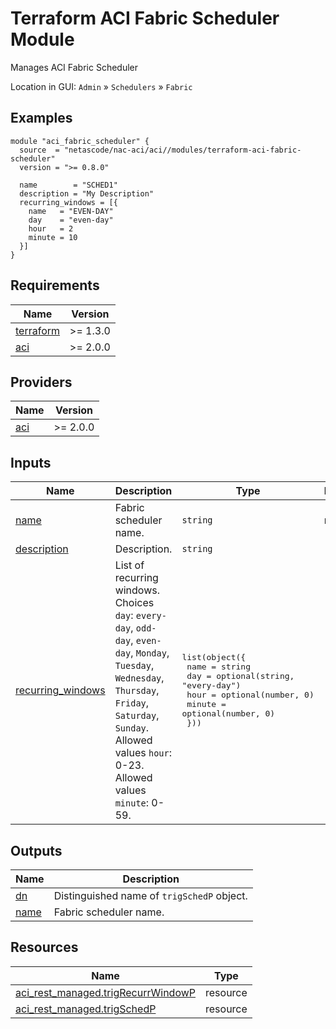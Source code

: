 <!-- BEGIN_TF_DOCS -->
# Terraform ACI Fabric Scheduler Module

Manages ACI Fabric Scheduler

Location in GUI:
`Admin` » `Schedulers` » `Fabric`

## Examples

```hcl
module "aci_fabric_scheduler" {
  source  = "netascode/nac-aci/aci//modules/terraform-aci-fabric-scheduler"
  version = ">= 0.8.0"

  name        = "SCHED1"
  description = "My Description"
  recurring_windows = [{
    name   = "EVEN-DAY"
    day    = "even-day"
    hour   = 2
    minute = 10
  }]
}
```

## Requirements

| Name | Version |
|------|---------|
| <a name="requirement_terraform"></a> [terraform](#requirement\_terraform) | >= 1.3.0 |
| <a name="requirement_aci"></a> [aci](#requirement\_aci) | >= 2.0.0 |

## Providers

| Name | Version |
|------|---------|
| <a name="provider_aci"></a> [aci](#provider\_aci) | >= 2.0.0 |

## Inputs

| Name | Description | Type | Default | Required |
|------|-------------|------|---------|:--------:|
| <a name="input_name"></a> [name](#input\_name) | Fabric scheduler name. | `string` | n/a | yes |
| <a name="input_description"></a> [description](#input\_description) | Description. | `string` | `""` | no |
| <a name="input_recurring_windows"></a> [recurring\_windows](#input\_recurring\_windows) | List of recurring windows. Choices `day`: `every-day`, `odd-day`, `even-day`, `Monday`, `Tuesday`, `Wednesday`, `Thursday`, `Friday`, `Saturday`, `Sunday`. Allowed values `hour`: 0-23. Allowed values `minute`: 0-59. | <pre>list(object({<br/>    name   = string<br/>    day    = optional(string, "every-day")<br/>    hour   = optional(number, 0)<br/>    minute = optional(number, 0)<br/>  }))</pre> | `[]` | no |

## Outputs

| Name | Description |
|------|-------------|
| <a name="output_dn"></a> [dn](#output\_dn) | Distinguished name of `trigSchedP` object. |
| <a name="output_name"></a> [name](#output\_name) | Fabric scheduler name. |

## Resources

| Name | Type |
|------|------|
| [aci_rest_managed.trigRecurrWindowP](https://registry.terraform.io/providers/CiscoDevNet/aci/latest/docs/resources/rest_managed) | resource |
| [aci_rest_managed.trigSchedP](https://registry.terraform.io/providers/CiscoDevNet/aci/latest/docs/resources/rest_managed) | resource |
<!-- END_TF_DOCS -->